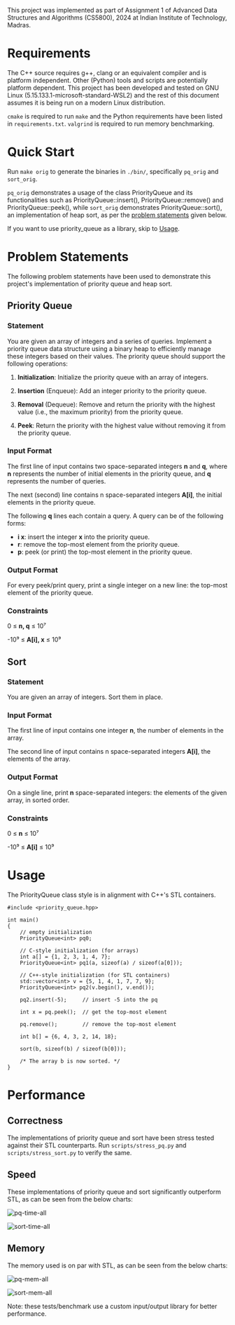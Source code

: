This project was implemented as part of Assignment 1 of Advanced Data Structures and Algorithms (CS5800), 2024 at Indian Institute of Technology, Madras.

# Requirements

The C++ source requires g++, clang or an equivalent compiler and is platform independent. Other (Python) tools and scripts are potentially platform dependent. This project has been developed and tested on GNU Linux (5.15.133.1-microsoft-standard-WSL2) and the rest of this document assumes it is being run on a modern Linux distribution.

`cmake` is required to run `make` and the Python requirements have been listed in `requirements.txt`. `valgrind` is required to run memory benchmarking.

# Quick Start

Run `make orig` to generate the binaries in `./bin/`, specifically `pq_orig` and `sort_orig`.

`pq_orig` demonstrates a usage of the class PriorityQueue and its functionalities such as PriorityQueue::insert(), PriorityQueue::remove() and PriorityQueue::peek(), while `sort_orig` demonstrates PriorityQueue::sort(), an implementation of heap sort, as per the [problem statements](#problem-statements) given below.

If you want to use priority_queue as a library, skip to [Usage](#usage).

# Problem Statements

The following problem statements have been used to demonstrate this project's implementation of priority queue and heap sort.

## Priority Queue

### Statement

You are given an array of integers and a series of queries. Implement a priority queue data structure using a binary heap to efficiently manage these integers based on their values. The priority queue should support the following operations:

1. **Initialization**: Initialize the priority queue with an array of integers.

2. **Insertion** (Enqueue): Add an integer priority to the priority queue.

3. **Removal** (Dequeue): Remove and return the priority with the highest value (i.e., the maximum priority) from the priority queue.

4. **Peek**: Return the priority with the highest value without removing it from the priority queue.

### Input Format

The first line of input contains two space-separated integers **n** and **q**, where **n** represents the number of initial elements in the priority queue, and **q** represents the number of queries.

The next (second) line contains n space-separated integers **A[i]**, the initial elements in the priority queue.

The following **q** lines each contain a query. A query can be of the following forms:

- **i x**: insert the integer **x** into the priority queue.
- **r**: remove the top-most element from the priority queue.
- **p**: peek (or print) the top-most element in the priority queue.

### Output Format

For every peek/print query, print a single integer on a new line: the top-most element of the priority queue.

### Constraints

0 ≤ **n, q** ≤ 10⁷

-10⁹ ≤ **A[i], x** ≤ 10⁹

## Sort

### Statement

You are given an array of integers. Sort them in place.

### Input Format

The first line of input contains one integer **n**, the number of elements in the array.

The second line of input contains n space-separated integers **A[i]**, the elements of the array.

### Output Format

On a single line, print **n** space-separated integers: the elements of the given array, in sorted order.

### Constraints

0 ≤ **n** ≤ 10⁷

-10⁹ ≤ **A[i]** ≤ 10⁹

# Usage

The PriorityQueue class style is in alignment with C++'s STL containers.

```
#include <priority_queue.hpp>

int main()
{
    // empty initialization
    PriorityQueue<int> pq0;

    // C-style initialization (for arrays)
    int a[] = {1, 2, 3, 1, 4, 7};
    PriorityQueue<int> pq1(a, sizeof(a) / sizeof(a[0]));

    // C++-style initialization (for STL containers)
    std::vector<int> v = {5, 1, 4, 1, 7, 7, 9};
    PriorityQueue<int> pq2(v.begin(), v.end());

    pq2.insert(-5);     // insert -5 into the pq

    int x = pq.peek();  // get the top-most element

    pq.remove();        // remove the top-most element

    int b[] = {6, 4, 3, 2, 14, 18};

    sort(b, sizeof(b) / sizeof(b[0]));

    /* The array b is now sorted. */
}
```

# Performance

## Correctness

The implementations of priority queue and sort have been stress tested against their STL counterparts. Run `scripts/stress_pq.py` and `scripts/stress_sort.py` to verify the same.

## Speed

These implementations of priority queue and sort significantly outperform STL, as can be seen from the below charts:

![pq-time-all](./docs/img/pq_time.png)

![sort-time-all](./docs/img/sort_time.png)

## Memory

The memory used is on par with STL, as can be seen from the below charts:

![pq-mem-all](./docs/img/pq_mem.png)

![sort-mem-all](./docs/img/pq_mem.png)

Note: these tests/benchmark use a custom input/output library for better performance.
